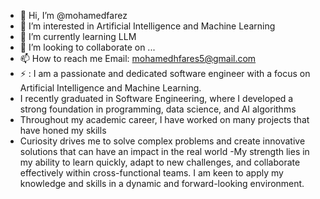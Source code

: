 - 👋 Hi, I’m @mohamedfarez
- 👀 I’m interested in Artificial Intelligence and Machine Learning
- 🌱 I’m currently learning LLM
- 💞️ I’m looking to collaborate on ...
- 📫 How to reach me Email: mohamedhfares5@gmail.com
- ⚡ : I am a passionate and dedicated software engineer with a focus on Artificial Intelligence and Machine Learning.
- I recently graduated in Software Engineering, where I developed a strong foundation in programming, data science, and AI algorithms
- Throughout my academic career, I have worked on many projects that have honed my skills
- Curiosity drives me to solve complex problems and create innovative solutions that can have an impact in the real world
-My strength lies in my ability to learn quickly, adapt to new challenges, and collaborate effectively within cross-functional teams.
I am keen to apply my knowledge and skills in a dynamic and forward-looking environment.



<!---
mohamedfarez/mohamedfarez is a ✨ special ✨ repository because its `README.md` (this file) appears on your GitHub profile.
You can click the Preview link to take a look at your changes.
--->
